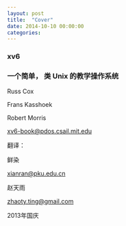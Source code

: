 ```yaml
---
layout: post
title:  "Cover"
date: 2014-10-10 00:00:00
categories:
---
```


### **xv6**

### 一个简单， 类 Unix 的教学操作系统

Russ Cox

Frans Kasshoek

Robert Morris

xv6-book@pdos.csail.mit.edu

翻译：

鲜染

xianran@pku.edu.cn

赵天雨

zhaoty.ting@gmail.com

2013年国庆
